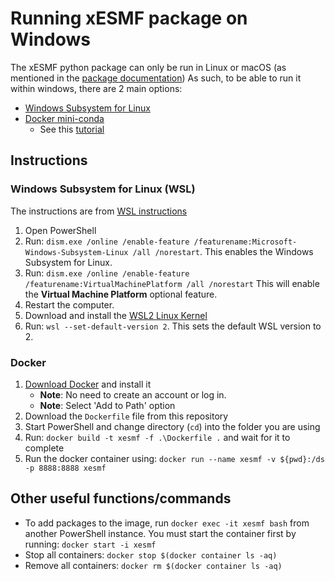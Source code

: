# Running xESMF package on Windows

The xESMF python package can only be run in Linux or macOS (as mentioned in the [package documentation](https://xesmf.readthedocs.io/en/latest/installation.html#notes-for-windows-users))
As such, to be able to run it within windows, there are 2 main options:

* [Windows Subsystem for Linux](https://docs.microsoft.com/en-us/windows/wsl/about)
* [Docker mini-conda](https://hub.docker.com/r/continuumio/miniconda3/)
    * See this [tutorial](https://towardsdatascience.com/how-docker-can-help-you-become-a-more-effective-data-scientist-7fc048ef91d5)

## Instructions

### Windows Subsystem for Linux (WSL)

The instructions are from [WSL instructions](https://docs.microsoft.com/en-us/windows/wsl/install-win10)

1. Open PowerShell
2. Run: `dism.exe /online /enable-feature /featurename:Microsoft-Windows-Subsystem-Linux /all /norestart`.
   This enables the Windows Subsystem for Linux.
3. Run: `dism.exe /online /enable-feature /featurename:VirtualMachinePlatform /all /norestart`
   This will enable the **Virtual Machine Platform** optional feature.
4. Restart the computer.
5. Download and install the [WSL2 Linux Kernel](https://wslstorestorage.blob.core.windows.net/wslblob/wsl_update_x64.msi)
6. Run: `wsl --set-default-version 2`. This sets the default WSL version to 2.

### Docker

1. [Download Docker](https://www.docker.com/get-started) and install it
	* **Note**: No need to create an account or log in.
	* **Note**: Select 'Add to Path' option
2. Download the `Dockerfile` file from this repository
3. Start PowerShell and change directory (`cd`) into the folder you are using
4. Run: `docker build -t xesmf -f .\Dockerfile .` and wait for it to complete
5. Run the docker container using: `docker run --name xesmf -v ${pwd}:/ds -p 8888:8888 xesmf`


## Other useful functions/commands

* To add packages to the image, run `docker exec -it xesmf bash` from another PowerShell instance.
  You must start the container first by running: `docker start -i xesmf`
* Stop all containers: `docker stop $(docker container ls -aq)`
* Remove all containers: `docker rm $(docker container ls -aq)`